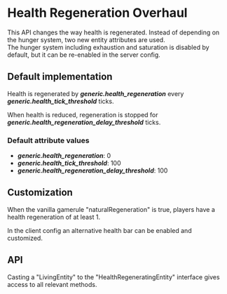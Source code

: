 # Health Regeneration Overhaul
This API changes the way health is regenerated. Instead of depending on the hunger system, two new entity attributes are used.\
The hunger system including exhaustion and saturation is disabled by default, but it can be re-enabled in the server config.

## Default implementation
Health is regenerated by **_generic.health_regeneration_** every **_generic.health_tick_threshold_** ticks.

When health is reduced, regeneration is stopped for **_generic.health_regeneration_delay_threshold_** ticks.

### Default attribute values
- **_generic.health_regeneration_**: 0
- **_generic.health_tick_threshold_**: 100
- **_generic.health_regeneration_delay_threshold_**: 100

## Customization
When the vanilla gamerule "naturalRegeneration" is true, players have a health regeneration of at least 1.

In the client config an alternative health bar can be enabled and customized.

## API
Casting a "LivingEntity" to the "HealthRegeneratingEntity" interface gives access to all relevant methods.